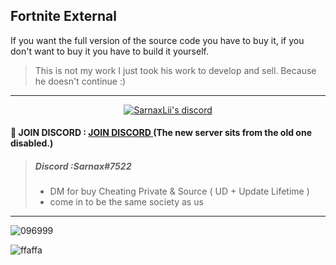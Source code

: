 ## Fortnite External  
If you want the full version of the source code you have to buy it, if you don't want to buy it you have to build it yourself.

> This is not my work I just took his work to develop and sell. Because he doesn't continue :)

***
  <p align="center">
    <a href="https://discord.gg/7Z6BDGmFRc">
        <img title="Sarnax discord" alt="SarnaxLii's discord" src="https://discord.c99.nl/widget/theme-3/943374631644045363.png"/>
    </a>
</p>


#### 💬 JOIN DISCORD : [JOIN DISCORD ](https://discord.gg/7Z6BDGmFRc) (The new server sits from the old one disabled.)
> ##### Discord :Sarnax#7522
> - DM for buy Cheating Private & Source ( UD + Update Lifetime )
> - come in to be the same society as us

***


![096999](https://user-images.githubusercontent.com/94861415/156623966-595731c8-08e8-437c-bc3a-f8890b0053f9.png)

![ffaffa](https://user-images.githubusercontent.com/94861415/157217724-8993997e-cc99-4bcb-9f6c-74fc55b45b77.png)
